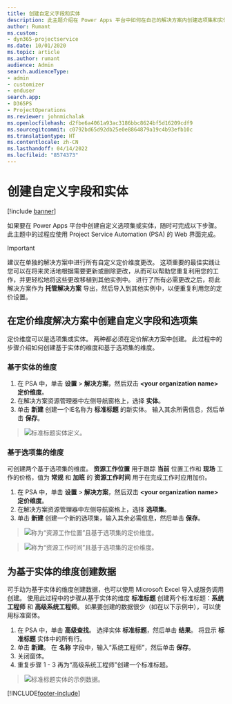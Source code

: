 ```yaml
---
title: 创建自定义字段和实体
description: 此主题介绍在 Power Apps 平台中如何在自己的解决方案内创建选项集和实体。
author: Rumant
ms.custom:
- dyn365-projectservice
ms.date: 10/01/2020
ms.topic: article
ms.author: rumant
audience: Admin
search.audienceType:
- admin
- customizer
- enduser
search.app:
- D365PS
- ProjectOperations
ms.reviewer: johnmichalak
ms.openlocfilehash: d2fbe6a4061a93ac3186bbc8624bf5d16209cdf9
ms.sourcegitcommit: c0792bd65d92db25e0e8864879a19c4b93efb10c
ms.translationtype: HT
ms.contentlocale: zh-CN
ms.lasthandoff: 04/14/2022
ms.locfileid: "8574373"
---
```

# <a name="create-custom-fields-and-entities"></a>创建自定义字段和实体 

[!include [banner](../includes/psa-now-project-operations.md)]

如果要在 Power Apps 平台中创建自定义选项集或实体，随时可完成以下步骤。  
此主题中的过程应使用 Project Service Automation (PSA) 的 Web 界面完成。

> [!IMPORTANT]
> 建议在单独的解决方案中进行所有自定义定价维度更改。 这项重要的最佳实践让您可以在将来灵活地根据需要更新或删除更改，从而可以帮助您重复利用您的工作，并更轻松地将这些更改移植到其他实例中。 进行了所有必需更改之后，将此解决方案作为 **托管解决方案** 导出，然后导入到其他实例中，以便重复利用您的定价设置。

  
## <a name="create-custom-fields-and-option-sets-in-the-pricing-dimension-solution"></a>在定价维度解决方案中创建自定义字段和选项集

定价维度可以是选项集或实体。 两种都必须在定价解决方案中创建。 此过程中的步骤介绍如何创建基于实体的维度和基于选项集的维度。

### <a name="entity-based-dimensions"></a>基于实体的维度

1. 在 PSA 中，单击 **设置** > **解决方案**，然后双击 **\<your organization name> 定价维度**。
2. 在解决方案资源管理器中左侧导航窗格上，选择 **实体**。
3. 单击 **新建** 创建一个IE名称为 **标准标题** 的新实体。 输入其余所需信息，然后单击 **保存**。

> ![标准标题实体定义。](media/Standard-Title-entity-definition.png)


### <a name="option-set-based-dimensions"></a>基于选项集的维度 
可创建两个基于选项集的维度。 **资源工作位置** 用于跟踪 **当前** 位置工作和 **现场** 工作的价格，值为 **常规** 和 **加班** 的 **资源工作时间** 用于在完成工作时应用加价。


1. 在 PSA 中，单击 **设置** > **解决方案**，然后双击 **\<your organization name> 定价维度**。 
2. 在解决方案资源管理器中左侧导航窗格上，选择 **选项集**。 
3. 单击 **新建** 创建一个新的选项集，输入其余必需信息，然后单击 **保存**。

> ![称为“资源工作位置”且基于选项集的定价维度。](media/Option-set-PD-called-Resource-Work-Location.png)

> ![称为“资源工作时间”且基于选项集的定价维度。](media/Option-set-PD-called-Resource-Work-Hours.PNG)


## <a name="create-data-for-entity-based-dimensions"></a>为基于实体的维度创建数据

可手动为基于实体的维度创建数据，也可以使用 Microsoft Excel 导入或服务调用创建。 使用此过程中的步骤从基于实体的维度 **标准标题** 创建两个标准标题：**系统工程师** 和 **高级系统工程师**。 如果要创建的数据很少（如在以下示例中），可以使用标准窗体。

1. 在 PSA 中，单击 **高级查找**。 选择实体 **标准标题**，然后单击 **结果**。 将显示 **标准标题** 实体中的所有行。
2. 单击 **新建**。 在 **名称** 字段中，输入“系统工程师”，然后单击 **保存**。
3. 关闭窗体。 
4. 重复步骤 1 - 3 再为“高级系统工程师”创建一个标准标题。

> ![标准标题实体的示例数据。](media/ST-data.png)




[!INCLUDE[footer-include](../includes/footer-banner.md)]
